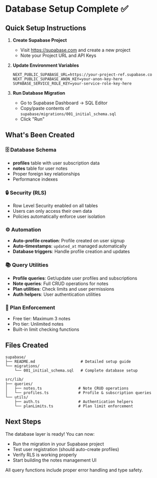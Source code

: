 # Database Setup Complete ✅

## Quick Setup Instructions

1. **Create Supabase Project**
   - Visit https://supabase.com and create a new project
   - Note your Project URL and API Keys

2. **Update Environment Variables**
   ```env
   NEXT_PUBLIC_SUPABASE_URL=https://your-project-ref.supabase.co
   NEXT_PUBLIC_SUPABASE_ANON_KEY=your-anon-key-here
   SUPABASE_SERVICE_ROLE_KEY=your-service-role-key-here
   ```

3. **Run Database Migration**
   - Go to Supabase Dashboard → SQL Editor
   - Copy/paste contents of `supabase/migrations/001_initial_schema.sql`
   - Click "Run"

## What's Been Created

### 🗄️ Database Schema
- **profiles** table with user subscription data
- **notes** table for user notes
- Proper foreign key relationships
- Performance indexes

### 🔒 Security (RLS)
- Row Level Security enabled on all tables
- Users can only access their own data
- Policies automatically enforce user isolation

### ⚙️ Automation
- **Auto-profile creation**: Profile created on user signup
- **Auto-timestamps**: `updated_at` managed automatically
- **Database triggers**: Handle profile creation and updates

### 📚 Query Utilities
- **Profile queries**: Get/update user profiles and subscriptions
- **Note queries**: Full CRUD operations for notes
- **Plan utilities**: Check limits and user permissions
- **Auth helpers**: User authentication utilities

### 🎯 Plan Enforcement
- Free tier: Maximum 3 notes
- Pro tier: Unlimited notes
- Built-in limit checking functions

## Files Created

```
supabase/
├── README.md                    # Detailed setup guide
└── migrations/
    └── 001_initial_schema.sql   # Complete database setup

src/lib/
├── queries/
│   ├── notes.ts                # Note CRUD operations
│   └── profiles.ts             # Profile & subscription queries
└── utils/
    ├── auth.ts                 # Authentication helpers
    └── planLimits.ts           # Plan limit enforcement
```

## Next Steps

The database layer is ready! You can now:
- Run the migration in your Supabase project
- Test user registration (should auto-create profiles)
- Verify RLS is working properly
- Start building the notes management UI

All query functions include proper error handling and type safety.